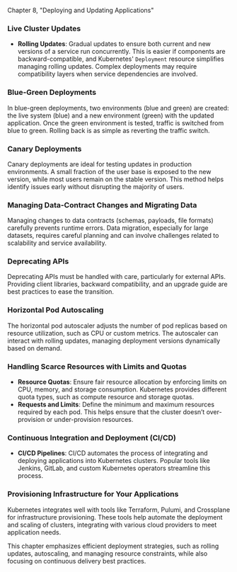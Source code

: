Chapter 8, "Deploying and Updating Applications"

### **Live Cluster Updates**
- **Rolling Updates**: Gradual updates to ensure both current and new versions of a service run concurrently. This is easier if components are backward-compatible, and Kubernetes' `Deployment` resource simplifies managing rolling updates. Complex deployments may require compatibility layers when service dependencies are involved.
  
### **Blue-Green Deployments**
In blue-green deployments, two environments (blue and green) are created: the live system (blue) and a new environment (green) with the updated application. Once the green environment is tested, traffic is switched from blue to green. Rolling back is as simple as reverting the traffic switch.

### **Canary Deployments**
Canary deployments are ideal for testing updates in production environments. A small fraction of the user base is exposed to the new version, while most users remain on the stable version. This method helps identify issues early without disrupting the majority of users.

### **Managing Data-Contract Changes and Migrating Data**
Managing changes to data contracts (schemas, payloads, file formats) carefully prevents runtime errors. Data migration, especially for large datasets, requires careful planning and can involve challenges related to scalability and service availability.

### **Deprecating APIs**
Deprecating APIs must be handled with care, particularly for external APIs. Providing client libraries, backward compatibility, and an upgrade guide are best practices to ease the transition.

### **Horizontal Pod Autoscaling**
The horizontal pod autoscaler adjusts the number of pod replicas based on resource utilization, such as CPU or custom metrics. The autoscaler can interact with rolling updates, managing deployment versions dynamically based on demand.

### **Handling Scarce Resources with Limits and Quotas**
- **Resource Quotas**: Ensure fair resource allocation by enforcing limits on CPU, memory, and storage consumption. Kubernetes provides different quota types, such as compute resource and storage quotas.
- **Requests and Limits**: Define the minimum and maximum resources required by each pod. This helps ensure that the cluster doesn’t over-provision or under-provision resources.

### **Continuous Integration and Deployment (CI/CD)**
- **CI/CD Pipelines**: CI/CD automates the process of integrating and deploying applications into Kubernetes clusters. Popular tools like Jenkins, GitLab, and custom Kubernetes operators streamline this process.

### **Provisioning Infrastructure for Your Applications**
Kubernetes integrates well with tools like Terraform, Pulumi, and Crossplane for infrastructure provisioning. These tools help automate the deployment and scaling of clusters, integrating with various cloud providers to meet application needs.

This chapter emphasizes efficient deployment strategies, such as rolling updates, autoscaling, and managing resource constraints, while also focusing on continuous delivery best practices.